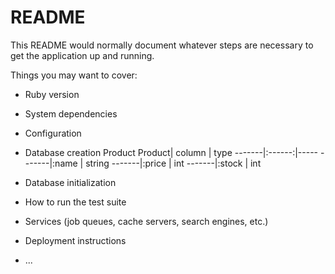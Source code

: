 # README

This README would normally document whatever steps are necessary to get the
application up and running.

Things you may want to cover:

- Ruby version

- System dependencies

- Configuration

- Database creation
  Product
  Product| column | type
  -------|:------:|-----
  -------|:name | string
  -------|:price | int
  -------|:stock | int

- Database initialization

- How to run the test suite

- Services (job queues, cache servers, search engines, etc.)

- Deployment instructions

- ...
